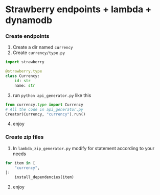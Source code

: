 # Strawberry endpoints + lambda + dynamodb

### Create endpoints

1. Create a dir named `currency`
2. Create `currency/type.py`
```python
import strawberry

@strawberry.type
class Currency:
    id: str
    name: str

```
3. run `python api_generator.py` like this
```python
from currency.type import Currency
# All the code in api_generator.py
Creator(Currency, "currency").run()
```
4. enjoy

### Create zip files
1. In `lambda_zip_generator.py` modify for statement according to your needs
```python
for item in [
    "currency",
]:
    install_dependencies(item)

```
2. enjoy